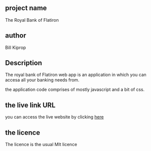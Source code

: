 ## project name
The Royal Bank of Flatiron

## author
Bill Kiprop

## Description
The royal bank of Flatiron web app is an application in which you can accesa all your banking needs from.

the application code comprises of mostly javascript and a bit of css.

## the live link URL
you can access the live website by clicking [here](https://bank-of-flatiron-ten-chi.vercel.app/)

## the licence
The licence is the usual MIt licence
